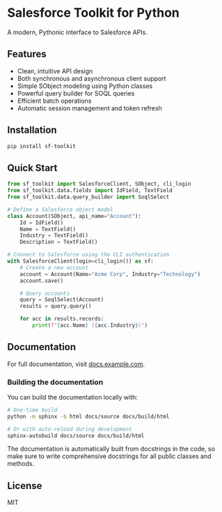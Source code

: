 # Salesforce Toolkit for Python

A modern, Pythonic interface to Salesforce APIs.

## Features

- Clean, intuitive API design
- Both synchronous and asynchronous client support
- Simple SObject modeling using Python classes
- Powerful query builder for SOQL queries
- Efficient batch operations
- Automatic session management and token refresh

## Installation

```bash
pip install sf-toolkit
```

## Quick Start

```python
from sf_toolkit import SalesforceClient, SObject, cli_login
from sf_toolkit.data.fields import IdField, TextField
from sf_toolkit.data.query_builder import SoqlSelect

# Define a Salesforce object model
class Account(SObject, api_name="Account"):
    Id = IdField()
    Name = TextField()
    Industry = TextField()
    Description = TextField()

# Connect to Salesforce using the CLI authentication
with SalesforceClient(login=cli_login()) as sf:
    # Create a new account
    account = Account(Name="Acme Corp", Industry="Technology")
    account.save()

    # Query accounts
    query = SoqlSelect(Account)
    results = query.query()

    for acc in results.records:
        print(f"{acc.Name} ({acc.Industry})")
```

## Documentation

For full documentation, visit [docs.example.com](https://docs.example.com).
### Building the documentation

You can build the documentation locally with:

```bash
# One-time build
python -m sphinx -b html docs/source docs/build/html

# Or with auto-reload during development
sphinx-autobuild docs/source docs/build/html
```

The documentation is automatically built from docstrings in the code, so make sure to write
comprehensive docstrings for all public classes and methods.

## License

MIT
